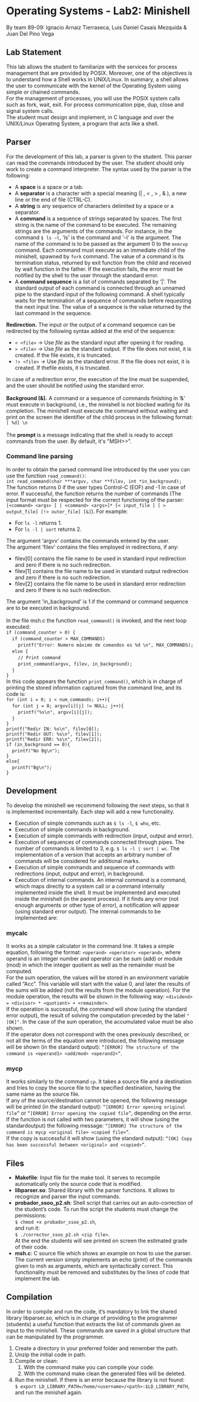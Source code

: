 # Operating Systems - Lab2: Minishell
By team 89-09: Ignacio Arnaiz Tierraseca, Luis Daniel Casais Mezquida & Juan Del Pino Vega

## Lab Statement

This lab allows the student to familiarize with the services for process management that are provided by POSIX. Moreover, one of the objectives is to understand how a Shell works in UNIX/Linux. In summary, a shell allows the user to communicate with the kernel of the Operating System using simple or chained commands.<br/>
For the management of processes, you will use the POSIX system calls such as fork, wait, exit. For process communication pipe, dup, close and signal system calls.<br/>
The student must design and implement, in C language and over the UNIX/Linux Operating System, a program that acts like a shell.<br/>

## Parser
For the development of this lab, a parser is given to the student. This parser can read the commands introduced by the user. The student should only work to create a command interpreter. The syntax used by the parser is the following:
* A **space** is a space or a tab.
* A **separator** is a character with a special meaning (| , < , > , & ), a new line or the end of
file (CTRL-C).
* A **string** is any sequence of characters delimited by a space or a separator.
* A **command** is a sequence of strings separated by spaces. The first string is the name of the command to be executed. The remaining strings are the arguments of the commands. For instance, in the command `$ ls –l`, 'ls' is the command and '–l' is the argument. The name of the command is to be passed as the argument 0 to the `execvp` command. Each command must execute as an immediate child of the minishell, spawned by `fork` command. The value of a command is its termination status, returned by exit function from the child and received by wait function in the father. If the execution fails, the error must be notified by the shell to the user through the standard error.
* A **command sequence** is a list of commands separated by ‘|’. The standard output of each command is connected through an unnamed pipe to the standard input of the following command. A shell typically waits for the termination of a sequence of commands before requesting the next input line. The value of a sequence is the value returned by the last command in the sequence.

**Redirection.** The input or the output of a command sequence can be redirected by the following syntax added at the end of the sequence:
* `< <file>` → Use _file_ as the standard input after opening it for reading.
* `> <file>` → Use _file_ as the standard output. If the file does not exist, it is created. If the
file exists, it is truncated.
* `!> <file>` → Use _file_ as the standard error. If the file does not exist, it is created. If thefile
exists, it is truncated.

In case of a redirection error, the execution of the line must be suspended, and the user should be notified using the standard error.<br/>
<br/>
**Background (&).** A command or a sequence of commands finishing in ‘&’ must execute in background, i.e., the minishell is not blocked waiting for its completion. The minishell must execute the command without waiting and print on the screen the identifier of the child process in the following format: `[ %d] \n`<br/>
<br/>
The **prompt** is a message indicating that the shell is ready to accept commands from the user. By default, it's "MSH>>".

### Command line parsing
In order to obtain the parsed command line introduced by the user you can use the function `read_command()`:<br/>
`int read_command(char ***argvv, char **filev, int *in_background);`<br/>
The function returns 0 if the user types Control-C (EOF) and -1 in case of error. If successful, the function returns the number of commands (The input format must be respected for the correct functioning of the parser: `[<command> <args> [ | <command> <args>]* [< input_file ] [ > output_file] [!> outer_file] [&]`). For example:
* For `ls -l` returns 1.
* For `ls -l | sort` returns 2.

The argument 'argvv' contains the commands entered by the user.<br/>
The argument 'filev' contains the files employed in redirections, if any:
* filev[0] contains the file name to be used in standard input redirection and zero if there
is no such redirection.
* filev[1] contains the file name to be used in standard output redirection and zero if there
is no such redirection.
* filev[2] contains the file name to be used in standard error redirection and zero if there
is no such redirection.

The argument 'in_background' is 1 if the command or command sequence are to be executed in background.<br/>
<br/>
In the file msh.c the function `read_command()` is invoked, and the next loop executed:<br/>
`if (command_counter > 0) {`<br/>
&nbsp;&nbsp;&nbsp;&nbsp;`if (command_counter > MAX_COMMANDS)`<br/>
&nbsp;&nbsp;&nbsp;&nbsp;&nbsp;&nbsp;&nbsp;&nbsp;`printf("Error: Numero máximo de comandos es %d \n", MAX_COMMANDS);`<br/>
&nbsp;&nbsp;&nbsp;&nbsp;`else {`<br/>
&nbsp;&nbsp;&nbsp;&nbsp;&nbsp;&nbsp;&nbsp;&nbsp;`// Print command`<br/>
&nbsp;&nbsp;&nbsp;&nbsp;&nbsp;&nbsp;&nbsp;&nbsp;`print_command(argvv, filev, in_background);`<br/>
&nbsp;&nbsp;&nbsp;&nbsp;`}`<br/>
`}`<br/>
In this code appears the function `print_command()`, which is in charge of printing the stored information captured from the command line, and its code is:<br/>
`for (int i = 0; i < num_commands; i++){`<br/>
&nbsp;&nbsp;&nbsp;&nbsp;`for (int j = 0; argvv[i][j] != NULL; j++){`<br/>
&nbsp;&nbsp;&nbsp;&nbsp;&nbsp;&nbsp;&nbsp;&nbsp;`printf("%s\n", argvv[i][j]);`<br/>
&nbsp;&nbsp;&nbsp;&nbsp;`}`<br/>
`}`<br/>
`printf("Redir IN: %s\n", filev[0]);`<br/>
`printf("Redir OUT: %s\n", filev[1]);`<br/>
`printf("Redir ERR: %s\n", filev[2]);`<br/>
`if (in_background == 0){`<br/>
&nbsp;&nbsp;&nbsp;&nbsp;`printf("No Bg\n");`<br/>
`}`<br/>
`else{`<br/>
&nbsp;&nbsp;&nbsp;&nbsp;`printf("Bg\n");`<br/>
`}`<br/>

## Development
To develop the minishell we recommend following the next steps, so that it is implemented incrementally. Each step will add a new functionality.
* Execution of simple commands such as `$ ls -l`, `$ who`, etc.
* Execution of simple commands in background.
* Execution of simple commands with redirection (input, output and error).
* Execution of sequences of commands connected through pipes. The number of commands is limited to 3, e.g. `$ ls –l | sort | wc`. The implementation of a version that accepts an arbitrary number of commands will be considered for additional marks.
* Execution of simple commands and sequence of commands with redirections (input, output and error), in background.
* Execution of internal commands. An internal command is a command, which maps directly to a system call or a command internally implemented inside the shell. It must be implemented and executed inside the minishell (in the parent process). If it finds any error (not enough arguments or other type of error), a notification will appear (using standard error output). The internal commands to be implemented are:

### mycalc
It works as a simple calculator in the command line. It takes a simple equation, following the format: `<operand> <operator> <operand>`, where operand is an integer number and operator can be sum (add) or module (mod) in which the integer quotient as well as the remainder must be computed.<br/>
For the sum operation, the values will be stored in an environment variable called “Acc”. This variable will start with the value 0, and later the results of the sums will be added (not the results from the module operation). For the module operation, the results will be shown in the following way: `<dividend> = <divisor> * <quotient> + <remainder>`.<br/>
If the operation is successful, the command will show (using the standard error output), the result of solving the computation preceded by the label `"[OK]"`. In the case of the sum operation, the accumulated value must be also shown.<br/>
If the operator does not correspond with the ones previously described, or not all the terms of the equation were introduced, the following message will be shown (in the standard output): `“[ERROR] The structure of the command is <operand1> <add/mod> <operand2>”`.

### mycp
It works similarly to the command `cp`. It takes a source file and a destination and tries to copy the source file to the specified destination, having the same name as the source file.<br/>
If any of the source/destination cannot be opened, the following message will be printed (in the standard output): `“[ERROR] Error opening original file”` or `“[ERROR] Error opening the copied file”`, depending on the error.<br/>
If the function is not called with two parameters, it will show (using the standardoutput) the following message: `“[ERROR] The structure of the command is mycp <original file> <copied file>”`.<br/>
If the copy is successful it will show (using the standard output): `“[OK] Copy has been successful between <original> and <copied>”`.<br/>

## Files
* **Makefile**: Input file for the make tool. It serves to recompile automatically only the source code that is modified.
* **libparser.so**: Shared library with the parser functions. It allows to recognize and parser the input commands.
* **probador_ssoo_p2.sh**: Shell script that carries out an auto-correction of the student’s code. To run the script the students must change the permissions:<br/>
`$ chmod +x probador_ssoo_p2.sh`,<br/>
and run it:<br/>
`$ ./corrector_ssoo_p2.sh <zip file>`.<br/>
At the end the students will see printed on screen the estimated grade of their code.
* **msh.c**: C source file which shows an example on how to use the parser. The current version simply implements an echo (print) of the commands given to msh as arguments, which are syntactically correct. This functionality must be removed and substitutes by the lines of code that implement the lab.

## Compilation
In order to compile and run the code, it’s mandatory to link the shared library libparser.so, which is in charge of providing to the programmer (students) a useful function that extracts the list of commands given as input to the minishell. These commands are saved in a global structure that can be manipulated by the programmer.
1. Create a directory in your preferred folder and remember the path.
2. Unzip the initial code in path.
3. Compile or clean:
    1. With the command make you can compile your code.
    2. With the command make clean the generated files will be deleted.
4. Run the minishell. If there is an error because the library is not found:<br/>
`$ export LD_LIBRARY_PATH=/home/<username>/<path>:$LD_LIBRARY_PATH`, and run the minishell again.